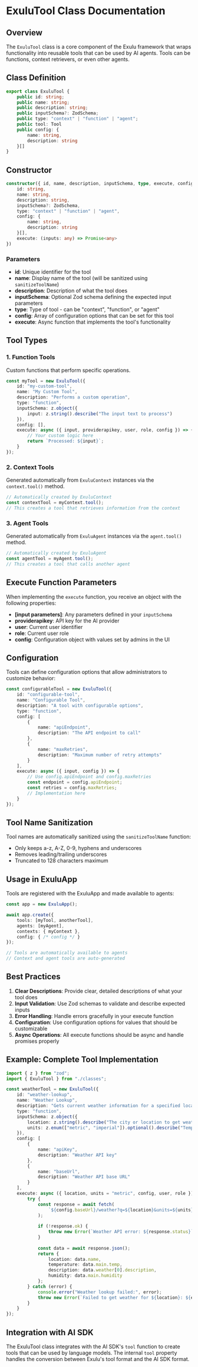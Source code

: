 # ExuluTool Class Documentation

## Overview

The `ExuluTool` class is a core component of the Exulu framework that wraps functionality into reusable tools that can be used by AI agents. Tools can be functions, context retrievers, or even other agents.

## Class Definition

```typescript
export class ExuluTool {
    public id: string;
    public name: string;
    public description: string;
    public inputSchema?: ZodSchema;
    public type: "context" | "function" | "agent";
    public tool: Tool
    public config: {
        name: string,
        description: string
    }[]
}
```

## Constructor

```typescript
constructor({ id, name, description, inputSchema, type, execute, config }: {
    id: string,
    name: string,
    description: string,
    inputSchema?: ZodSchema,
    type: "context" | "function" | "agent",
    config: {
        name: string,
        description: string
    }[],
    execute: (inputs: any) => Promise<any>
})
```

### Parameters

- **id**: Unique identifier for the tool
- **name**: Display name of the tool (will be sanitized using `sanitizeToolName`)
- **description**: Description of what the tool does
- **inputSchema**: Optional Zod schema defining the expected input parameters
- **type**: Type of tool - can be "context", "function", or "agent"
- **config**: Array of configuration options that can be set for this tool
- **execute**: Async function that implements the tool's functionality

## Tool Types

### 1. Function Tools
Custom functions that perform specific operations.

```typescript
const myTool = new ExuluTool({
    id: "my-custom-tool",
    name: "My Custom Tool",
    description: "Performs a custom operation",
    type: "function",
    inputSchema: z.object({
        input: z.string().describe("The input text to process")
    }),
    config: [],
    execute: async ({ input, providerapikey, user, role, config }) => {
        // Your custom logic here
        return `Processed: ${input}`;
    }
});
```

### 2. Context Tools
Generated automatically from `ExuluContext` instances via the `context.tool()` method.

```typescript
// Automatically created by ExuluContext
const contextTool = myContext.tool();
// This creates a tool that retrieves information from the context
```

### 3. Agent Tools
Generated automatically from `ExuluAgent` instances via the `agent.tool()` method.

```typescript
// Automatically created by ExuluAgent
const agentTool = myAgent.tool();
// This creates a tool that calls another agent
```

## Execute Function Parameters

When implementing the `execute` function, you receive an object with the following properties:

- **[input parameters]**: Any parameters defined in your `inputSchema`
- **providerapikey**: API key for the AI provider
- **user**: Current user identifier
- **role**: Current user role
- **config**: Configuration object with values set by admins in the UI

## Configuration

Tools can define configuration options that allow administrators to customize behavior:

```typescript
const configurableTool = new ExuluTool({
    id: "configurable-tool",
    name: "Configurable Tool",
    description: "A tool with configurable options",
    type: "function",
    config: [
        {
            name: "apiEndpoint",
            description: "The API endpoint to call"
        },
        {
            name: "maxRetries", 
            description: "Maximum number of retry attempts"
        }
    ],
    execute: async ({ input, config }) => {
        // Use config.apiEndpoint and config.maxRetries
        const endpoint = config.apiEndpoint;
        const retries = config.maxRetries;
        // Implementation here
    }
});
```

## Tool Name Sanitization

Tool names are automatically sanitized using the `sanitizeToolName` function:
- Only keeps a-z, A-Z, 0-9, hyphens and underscores
- Removes leading/trailing underscores
- Truncated to 128 characters maximum

## Usage in ExuluApp

Tools are registered with the ExuluApp and made available to agents:

```typescript
const app = new ExuluApp();

await app.create({
    tools: [myTool, anotherTool],
    agents: [myAgent],
    contexts: { myContext },
    config: { /* config */ }
});

// Tools are automatically available to agents
// Context and agent tools are auto-generated
```

## Best Practices

1. **Clear Descriptions**: Provide clear, detailed descriptions of what your tool does
2. **Input Validation**: Use Zod schemas to validate and describe expected inputs
3. **Error Handling**: Handle errors gracefully in your execute function
4. **Configuration**: Use configuration options for values that should be customizable
5. **Async Operations**: All execute functions should be async and handle promises properly

## Example: Complete Tool Implementation

```typescript
import { z } from "zod";
import { ExuluTool } from "./classes";

const weatherTool = new ExuluTool({
    id: "weather-lookup",
    name: "Weather Lookup",
    description: "Gets current weather information for a specified location",
    type: "function",
    inputSchema: z.object({
        location: z.string().describe("The city or location to get weather for"),
        units: z.enum(["metric", "imperial"]).optional().describe("Temperature units")
    }),
    config: [
        {
            name: "apiKey",
            description: "Weather API key"
        },
        {
            name: "baseUrl",
            description: "Weather API base URL"
        }
    ],
    execute: async ({ location, units = "metric", config, user, role }) => {
        try {
            const response = await fetch(
                `${config.baseUrl}/weather?q=${location}&units=${units}&appid=${config.apiKey}`
            );
            
            if (!response.ok) {
                throw new Error(`Weather API error: ${response.status}`);
            }
            
            const data = await response.json();
            return {
                location: data.name,
                temperature: data.main.temp,
                description: data.weather[0].description,
                humidity: data.main.humidity
            };
        } catch (error) {
            console.error("Weather lookup failed:", error);
            throw new Error(`Failed to get weather for ${location}: ${error.message}`);
        }
    }
});
```

## Integration with AI SDK

The ExuluTool class integrates with the AI SDK's `tool` function to create tools that can be used by language models. The internal `tool` property handles the conversion between Exulu's tool format and the AI SDK format.